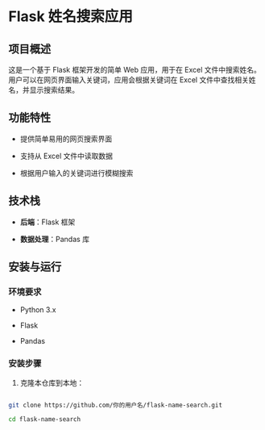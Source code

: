 # Flask 姓名搜索应用

## 项目概述
这是一个基于 Flask 框架开发的简单 Web 应用，用于在 Excel 文件中搜索姓名。用户可以在网页界面输入关键词，应用会根据关键词在 Excel 文件中查找相关姓名，并显示搜索结果。

## 功能特性
- 提供简单易用的网页搜索界面
- 支持从 Excel 文件中读取数据
- 根据用户输入的关键词进行模糊搜索

## 技术栈
- **后端**：Flask 框架
- **数据处理**：Pandas 库

## 安装与运行
### 环境要求
- Python 3.x
- Flask
- Pandas

### 安装步骤
1. 克隆本仓库到本地：
```bash
git clone https://github.com/你的用户名/flask-name-search.git
cd flask-name-search